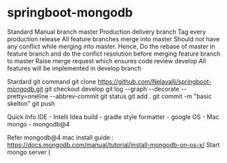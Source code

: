 # springboot-mongodb
Standard Manual
  branch
    master
      Production delivery branch
      Tag every production release
      All feature branches merge into master
      Should not have any conflict while merging into master. Hence, Do the rebase of master in feature branch and do the confict resolution before merging feature branch to master
      Raise merge request which ensures code review
    develop
      All features will be implemented in develop branch

Stardard git command
  git clone https://github.com/Nelavalli/springboot-mongodb.git
  git checkout develop
  git log --graph --decorate --pretty=oneline --abbrev-commit
  git status
  git add .
  git commit -m "basic skelton"
  git push

Quick Info
  IDE - Intelli Idea
  build - gradle
  style formatter - google
  OS - Mac
  mongo - mongodb@4

Refer mongodb@4 mac install guide : https://docs.mongodb.com/manual/tutorial/install-mongodb-on-os-x/
Start mongo server (
